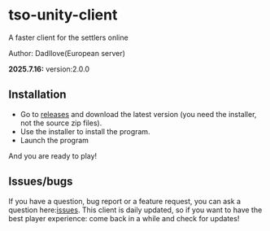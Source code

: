 # tso-unity-client
A faster client for the settlers online


Author: DadIlove(European server)


**2025.7.16:**
 version:2.0.0
## Installation
- Go to [releases](https://github.com/MrJoachim/tso-unity-client/releases) and download the latest version (you need the installer, not the source zip files).
- Use the installer to install the program.
- Launch the program

And you are ready to play!

## Issues/bugs
If you have a question, bug report or a feature request, you can ask a question here:[issues](https://github.com/1924006212/tso-unity-client/issues).
This client is daily updated, so if you want to have the best player experience: come back in a while and check for updates!
